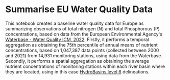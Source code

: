 # Summarise EU Water Quality Data 
This notebook creates a baseline water quality data for Europe as summarizing observations of total nitrogen (N) and total Phosphorous (P) concentrations, based on data from the European Environmental Agency's [Waterbase - Water Quality ICM, 2022](https://www.eea.europa.eu/en/datahub/datahubitem-view/fbf3717c-cd7b-4785-933a-d0cf510542e1). Firstly, it performs a temporal aggregation as obtaining the 75th percentile of annual means of nutrient concentrations, based on 1,047,387 data points (collected between 2000 and 2021) from 14,931 monitoring stations, using data from the Waterbase. Secondly, it performs a spatial aggregation as obtaining the average nutrient concentrations of monitoring stations within each river basin where they are located, using in this case [HydroBasins level 6](https://www.hydrosheds.org/products/hydrobasins) delineations.

